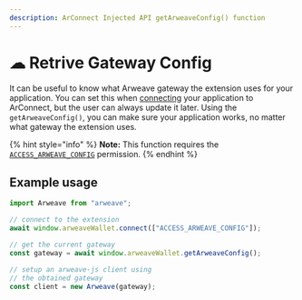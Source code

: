 ```yaml
---
description: ArConnect Injected API getArweaveConfig() function
---
```


# ☁ Retrive Gateway Config

It can be useful to know what Arweave gateway the extension uses for your application. You can set this when [connecting](connect.md#custom-gateway-config) your application to ArConnect, but the user can always update it later. Using the `getArweaveConfig()`, you can make sure your application works, no matter what gateway the extension uses.

{% hint style="info" %}
**Note:** This function requires the [`ACCESS_ARWEAVE_CONFIG`](connect.md#permissions) permission.
{% endhint %}

## Example usage

```ts
import Arweave from "arweave";

// connect to the extension
await window.arweaveWallet.connect(["ACCESS_ARWEAVE_CONFIG"]);

// get the current gateway
const gateway = await window.arweaveWallet.getArweaveConfig();

// setup an arweave-js client using
// the obtained gateway 
const client = new Arweave(gateway);
```
